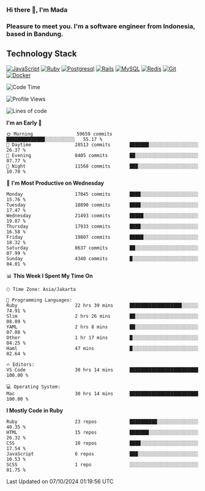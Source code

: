 ### Hi there 👋, I'm Mada
### Pleasure to meet you. I'm a software engineer from Indonesia, based in Bandung.

## Technology Stack

[![JavaScript](https://img.shields.io/badge/-JavaScript-%23F7DF1C?style=flat-square&logo=javascript&logoColor=000000&labelColor=%23F7DF1C&color=%23FFCE5A)](https://www.javascript.com/)
[![Ruby](https://img.shields.io/badge/Ruby-CC342D?style=flat-square&logo=ruby&logoColor=white)](https://www.ruby-lang.org/en/)
[![Postgresql](https://img.shields.io/badge/PostgreSQL-316192?style=flat-square&logo=postgresql&logoColor=ffffff)](https://www.postgresql.org/)
[![Rails](https://img.shields.io/badge/Ruby_on_Rails-CC0000?style=flat-square&logo=ruby-on-rails&logoColor=white)](https://rubyonrails.org/)
[![MySQL](https://img.shields.io/badge/-MySQL-4479A1?style=flat-square&logo=MySQL&logoColor=ffffff)](https://www.mysql.com/)
[![Redis](https://img.shields.io/badge/-Redis-DC382D?style=flat-square&logo=Redis&logoColor=ffffff)](https://redis.io/)
[![Git](https://img.shields.io/badge/-Git-%23F05032?style=flat-square&logo=git&logoColor=%23ffffff)](https://git-scm.com/)
[![Docker](https://img.shields.io/badge/-Docker-2496ED?style=flat-square&logo=docker&logoColor=ffffff)](https://www.docker.com/)
<!--
**madaarya/madaarya** is a ✨ _special_ ✨ repository because its `README.md` (this file) appears on your GitHub profile.

Here are some ideas to get you started:

- 🔭 I’m currently working on ...
- 🌱 I’m currently learning ...
- 👯 I’m looking to collaborate on ...
- 🤔 I’m looking for help with ...
- 💬 Ask me about ...
- 📫 How to reach me: ...
- 😄 Pronouns: ...
- ⚡ Fun fact: ...
-->
<!--START_SECTION:waka-->
![Code Time](http://img.shields.io/badge/Code%20Time-6%2C531%20hrs%2013%20mins-blue)

![Profile Views](http://img.shields.io/badge/Profile%20Views-0-blue)

![Lines of code](https://img.shields.io/badge/From%20Hello%20World%20I%27ve%20Written-46.0%20million%20lines%20of%20code-blue)

**I'm an Early 🐤** 

```text
🌞 Morning                59659 commits       ██████████████░░░░░░░░░░░   55.17 % 
🌆 Daytime                28513 commits       ███████░░░░░░░░░░░░░░░░░░   26.37 % 
🌃 Evening                8405 commits        ██░░░░░░░░░░░░░░░░░░░░░░░   07.77 % 
🌙 Night                  11568 commits       ███░░░░░░░░░░░░░░░░░░░░░░   10.70 % 
```
📅 **I'm Most Productive on Wednesday** 

```text
Monday                   17045 commits       ████░░░░░░░░░░░░░░░░░░░░░   15.76 % 
Tuesday                  18890 commits       ████░░░░░░░░░░░░░░░░░░░░░   17.47 % 
Wednesday                21493 commits       █████░░░░░░░░░░░░░░░░░░░░   19.87 % 
Thursday                 17933 commits       ████░░░░░░░░░░░░░░░░░░░░░   16.58 % 
Friday                   19807 commits       █████░░░░░░░░░░░░░░░░░░░░   18.32 % 
Saturday                 8637 commits        ██░░░░░░░░░░░░░░░░░░░░░░░   07.99 % 
Sunday                   4340 commits        █░░░░░░░░░░░░░░░░░░░░░░░░   04.01 % 
```


📊 **This Week I Spent My Time On** 

```text
🕑︎ Time Zone: Asia/Jakarta

💬 Programming Languages: 
Ruby                     22 hrs 39 mins      ███████████████████░░░░░░   74.91 % 
Slim                     2 hrs 26 mins       ██░░░░░░░░░░░░░░░░░░░░░░░   08.09 % 
YAML                     2 hrs 8 mins        ██░░░░░░░░░░░░░░░░░░░░░░░   07.08 % 
Other                    1 hr 17 mins        █░░░░░░░░░░░░░░░░░░░░░░░░   04.25 % 
Haml                     47 mins             █░░░░░░░░░░░░░░░░░░░░░░░░   02.64 % 

🔥 Editors: 
VS Code                  30 hrs 14 mins      █████████████████████████   100.00 % 

💻 Operating System: 
Mac                      30 hrs 14 mins      █████████████████████████   100.00 % 
```

**I Mostly Code in Ruby** 

```text
Ruby                     23 repos            ██████████░░░░░░░░░░░░░░░   40.35 % 
HTML                     15 repos            ███████░░░░░░░░░░░░░░░░░░   26.32 % 
CSS                      10 repos            ████░░░░░░░░░░░░░░░░░░░░░   17.54 % 
JavaScript               6 repos             ███░░░░░░░░░░░░░░░░░░░░░░   10.53 % 
SCSS                     1 repo              ░░░░░░░░░░░░░░░░░░░░░░░░░   01.75 % 
```




 Last Updated on 07/10/2024 01:19:56 UTC
<!--END_SECTION:waka-->
